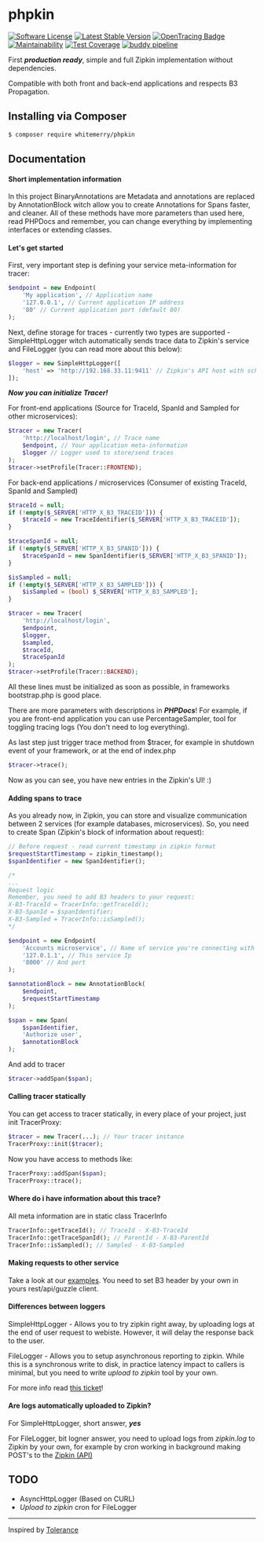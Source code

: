 # phpkin
[![Software License](https://img.shields.io/badge/license-MIT-brightgreen.svg?style=flat-square "Software License")](LICENSE)
[![Latest Stable Version](https://img.shields.io/packagist/v/whitemerry/phpkin.svg?style=flat-square&label=stable "Latest Stable Version")](https://packagist.org/packages/whitemerry/phpkin) [![OpenTracing Badge](https://img.shields.io/badge/OpenTracing-enabled-blue.svg)](http://opentracing.io)
[![Maintainability](https://api.codeclimate.com/v1/badges/a785fa78ec069394b21d/maintainability)](https://codeclimate.com/github/whitemerry/phpkin/maintainability)
[![Test Coverage](https://api.codeclimate.com/v1/badges/a785fa78ec069394b21d/test_coverage)](https://codeclimate.com/github/whitemerry/phpkin/test_coverage)
[![buddy pipeline](https://app.buddy.works/whitemerry/phpkin/pipelines/pipeline/204054/badge.svg?token=22731a0e88035e9b44c8ffbe93dfbff5f4dd2a91e4c5d0aada37eb55c43c461b "buddy pipeline")](https://app.buddy.works/whitemerry/phpkin/pipelines/pipeline/204054)

First ***production ready***, simple and full Zipkin implementation without dependencies.

Compatible with both front and back-end applications and respects B3 Propagation.

## Installing via Composer
```bash
$ composer require whitemerry/phpkin
```

## Documentation

#### Short implementation information
In this project BinaryAnnotations are Metadata and annotations are replaced by AnnotationBlock witch allow you to create Annotations for Spans faster, and cleaner.
All of these methods have more parameters than used here, read PHPDocs and remember, you can change everything by implementing interfaces or extending classes.

#### Let's get started
First, very important step is defining your service meta-information for tracer:
```php
$endpoint = new Endpoint(
    'My application', // Application name
    '127.0.0.1', // Current application IP address
    '80' // Current application port (default 80)
);
```
Next, define storage for traces - currently two types are supported - SimpleHttpLogger witch automatically sends trace data to Zipkin's service and
FileLogger (you can read more about this below):
```php
$logger = new SimpleHttpLogger([
    'host' => 'http://192.168.33.11:9411' // Zipkin's API host with schema (http://) and without trailing slash
]);
```
***Now you can initialize Tracer!***

For front-end applications (Source for TraceId, SpanId and Sampled for other microservices):
```php
$tracer = new Tracer(
    'http://localhost/login', // Trace name
    $endpoint, // Your application meta-information
    $logger // Logger used to store/send traces
);
$tracer->setProfile(Tracer::FRONTEND);
```
For back-end applications / microservices (Consumer of existing TraceId, SpanId and Sampled)
```php
$traceId = null;
if (!empty($_SERVER['HTTP_X_B3_TRACEID'])) {
    $traceId = new TraceIdentifier($_SERVER['HTTP_X_B3_TRACEID']);
}

$traceSpanId = null;
if (!empty($_SERVER['HTTP_X_B3_SPANID'])) {
    $traceSpanId = new SpanIdentifier($_SERVER['HTTP_X_B3_SPANID']);
}

$isSampled = null;
if (!empty($_SERVER['HTTP_X_B3_SAMPLED'])) {
    $isSampled = (bool) $_SERVER['HTTP_X_B3_SAMPLED'];
}

$tracer = new Tracer(
    'http://localhost/login',
    $endpoint,
    $logger,
    $sampled,
    $traceId,
    $traceSpanId
);
$tracer->setProfile(Tracer::BACKEND);
```

All these lines must be initialized as soon as possible, in frameworks bootstrap.php is good place.

There are more parameters with descriptions in ***PHPDocs***! 
For example, if you are front-end application you can use PercentageSampler, tool for toggling tracing logs (You don't need to log everything).


As last step just trigger trace method from $tracer, for example in shutdown event of your framework, or at the end of index.php
```php
$tracer->trace();
```
Now as you can see, you have new entries in the Zipkin's UI! :)

#### Adding spans to trace
As you already now, in Zipkin, you can store and visualize communication between 2 services (for example databases, microservices). 
So, you need to create Span (Zipkin's block of information about request):
```php
// Before request - read current timestamp in zipkin format
$requestStartTimestamp = zipkin_timestamp();
$spanIdentifier = new SpanIdentifier();

/* 
...
Request logic
Remember, you need to add B3 headers to your request:
X-B3-TraceId = TracerInfo::getTraceId();
X-B3-SpanId = $spanIdentifier;
X-B3-Sampled = TracerInfo::isSampled();
*/

$endpoint = new Endpoint(
    'Accounts microservice', // Name of service you're connecting with
    '127.0.1.1', // This service Ip
    '8000' // And port
);

$annotationBlock = new AnnotationBlock(
    $endpoint,
    $requestStartTimestamp
);

$span = new Span(
    $spanIdentifier,
    'Authorize user',
    $annotationBlock
);
```
And add to tracer
```php
$tracer->addSpan($span);
```

#### Calling tracer statically
You can get access to tracer statically, in every place of your project, just init TracerProxy:
```php
$tracer = new Tracer(...); // Your tracer instance
TracerProxy::init($tracer);
```
Now you have access to methods like:
```php
TracerProxy::addSpan($span);
TracerProxy::trace();
```

#### Where do i have information about this trace?
All meta information are in static class TracerInfo
```php
TracerInfo::getTraceId(); // TraceId - X-B3-TraceId
TracerInfo::getTraceSpanId(); // ParentId - X-B3-ParentId
TracerInfo::isSampled(); // Sampled - X-B3-Sampled
```

#### Making requests to other service
Take a look at our [examples](https://github.com/whitemerry/phpkin/tree/master/example). You need to set B3 header by your own in yours rest/api/guzzle client.

#### Differences between loggers
SimpleHttpLogger - Allows you to try zipkin right away, by uploading logs at the end of user request to webiste. 
However, it will delay the response back to the user.

FileLogger - Allows you to setup asynchronous reporting to zipkin. While this is a synchronous write to disk, in practice latency impact to callers is minimal, but you need to write *upload to zipkin* tool by your own.

For more info read [this ticket](https://github.com/whitemerry/phpkin/issues/2)!

#### Are logs automatically uploaded to Zipkin?
For SimpleHttpLogger, short answer, ***yes***

For FileLogger, bit logner answer, you need to upload logs from *zipkin.log* to Zipkin by your own, for example by cron working in background making POST's to the [Zipkin (API)](http://zipkin.io/zipkin-api/#/paths/%252Fspans/post)

## TODO
- AsyncHttpLogger (Based on CURL)
- *Upload to zipkin* cron for FileLogger
---
Inspired by [Tolerance](https://github.com/Tolerance/Tolerance)
